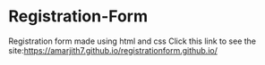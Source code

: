 # Registration-Form
Registration form made using html and css
Click this link to see the site:https://amarjith7.github.io/registrationform.github.io/


    
